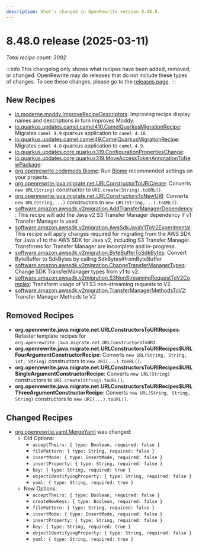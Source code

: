 ```yaml
---
description: What's changed in OpenRewrite version 8.48.0.
---
```


# 8.48.0 release (2025-03-11)

_Total recipe count: 3092_

:::info
This changelog only shows what recipes have been added, removed, or changed. OpenRewrite may do releases that do not include these types of changes. To see these changes, please go to the [releases page](https://github.com/openrewrite/rewrite/releases).
:::

## New Recipes

* [io.moderne.moddy.ImproveRecipeDescriptors](https://docs.openrewrite.org/recipes/moddy/improverecipedescriptors): Improving recipe display names and descriptions in turn improves Moddy.
* [io.quarkus.updates.camel.camel410.CamelQuarkusMigrationRecipe](https://docs.openrewrite.org/recipes/io/quarkus/updates/camel/camel410/camelquarkusmigrationrecipe): Migrates `camel 4.9` quarkus application to `camel 4.10`.
* [io.quarkus.updates.camel.camel49.CamelQuarkusMigrationRecipe](https://docs.openrewrite.org/recipes/io/quarkus/updates/camel/camel49/camelquarkusmigrationrecipe): Migrates `camel 4.8` quarkus application to `camel 4.9`.
* [io.quarkus.updates.core.quarkus319.ConfigurationPropertiesChange](https://docs.openrewrite.org/recipes/io/quarkus/updates/core/quarkus319/configurationpropertieschange):  
* [io.quarkus.updates.core.quarkus319.MoveAccessTokenAnnotationToNewPackage](https://docs.openrewrite.org/recipes/io/quarkus/updates/core/quarkus319/moveaccesstokenannotationtonewpackage):  
* [org.openrewrite.codemods.Biome](https://docs.openrewrite.org/recipes/codemods/biome): Run [Biome](https://biomejs.dev/) recommended settings on your projects.
* [org.openrewrite.java.migrate.net.URLConstructorToURICreate](https://docs.openrewrite.org/recipes/java/migrate/net/urlconstructortouricreate): Converts `new URL(String)` constructor to `URI.create(String).toURL()`.
* [org.openrewrite.java.migrate.net.URLConstructorsToNewURI](https://docs.openrewrite.org/recipes/java/migrate/net/urlconstructorstonewuri): Converts `new URL(String, ..)` constructors to `new URI(String, ..).toURL()`.
* [software.amazon.awssdk.v2migration.AddTransferManagerDependency](https://docs.openrewrite.org/recipes/software/amazon/awssdk/v2migration/addtransfermanagerdependency): This recipe will add the Java v2 S3 Transfer Manager dependency if v1 Transfer Manager is used 
* [software.amazon.awssdk.v2migration.AwsSdkJavaV1ToV2Experimental](https://docs.openrewrite.org/recipes/software/amazon/awssdk/v2migration/awssdkjavav1tov2experimental): This recipe will apply changes required for migrating from the AWS SDK for Java v1 to the AWS SDK for Java v2, including S3 Transfer Manager. Transforms for Transfer Manager are incomplete and in-progress.
* [software.amazon.awssdk.v2migration.ByteBufferToSdkBytes](https://docs.openrewrite.org/recipes/software/amazon/awssdk/v2migration/bytebuffertosdkbytes): Convert ByteBuffer to SdkBytes by calling SdkBytes#fromByteBuffer 
* [software.amazon.awssdk.v2migration.ChangeTransferManagerTypes](https://docs.openrewrite.org/recipes/software/amazon/awssdk/v2migration/changetransfermanagertypes): Change SDK TransferManager types from v1 to v2.
* [software.amazon.awssdk.v2migration.S3NonStreamingRequestToV2Complex](https://docs.openrewrite.org/recipes/software/amazon/awssdk/v2migration/s3nonstreamingrequesttov2complex): Transform usage of V1 S3 non-streaming requests to V2.
* [software.amazon.awssdk.v2migration.TransferManagerMethodsToV2](https://docs.openrewrite.org/recipes/software/amazon/awssdk/v2migration/transfermanagermethodstov2): Transfer Manager Methods to V2 

## Removed Recipes

* **org.openrewrite.java.migrate.net.URLConstructorsToURIRecipes**: Refaster template recipes for `org.openrewrite.java.migrate.net.URLConstructorsToURI`.
* **org.openrewrite.java.migrate.net.URLConstructorsToURIRecipes$URLFourArgumentConstructorRecipe**: Converts `new URL(String, String, int, String)` constructors to `new URI(...).toURL()`.
* **org.openrewrite.java.migrate.net.URLConstructorsToURIRecipes$URLSingleArgumentConstructorRecipe**: Converts `new URL(String)` constructors to `URI.create(String).toURL()`.
* **org.openrewrite.java.migrate.net.URLConstructorsToURIRecipes$URLThreeArgumentConstructorRecipe**: Converts `new URL(String, String, String)` constructors to `new URI(...).toURL()`.

## Changed Recipes

* [org.openrewrite.yaml.MergeYaml](https://docs.openrewrite.org/recipes/yaml/mergeyaml) was changed:
  * Old Options:
    * `acceptTheirs: { type: Boolean, required: false }`
    * `filePattern: { type: String, required: false }`
    * `insertMode: { type: InsertMode, required: false }`
    * `insertProperty: { type: String, required: false }`
    * `key: { type: String, required: true }`
    * `objectIdentifyingProperty: { type: String, required: false }`
    * `yaml: { type: String, required: true }`
  * New Options:
    * `acceptTheirs: { type: Boolean, required: false }`
    * `createNewKeys: { type: Boolean, required: false }`
    * `filePattern: { type: String, required: false }`
    * `insertMode: { type: InsertMode, required: false }`
    * `insertProperty: { type: String, required: false }`
    * `key: { type: String, required: true }`
    * `objectIdentifyingProperty: { type: String, required: false }`
    * `yaml: { type: String, required: true }`